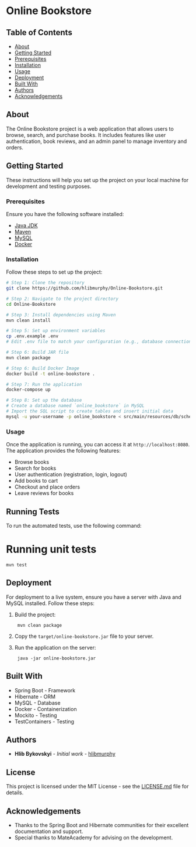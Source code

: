 # Online Bookstore

## Table of Contents
- [About](#about)
- [Getting Started](#getting-started)
- [Prerequisites](#prerequisites)
- [Installation](#installation)
- [Usage](#usage)
- [Deployment](#deployment)
- [Built With](#built-with)
- [Authors](#authors)
- [Acknowledgements](#acknowledgements)

## About
The Online Bookstore project is a web application that allows users to browse, search, and purchase books. It includes features like user authentication, book reviews, and an admin panel to manage inventory and orders.

## Getting Started
These instructions will help you set up the project on your local machine for development and testing purposes.

### Prerequisites
Ensure you have the following software installed:
- [Java JDK](https://www.oracle.com/java/technologies/javase/jdk17-archive-downloads.html)
- [Maven](https://maven.apache.org/install.html)
- [MySQL](https://dev.mysql.com/downloads/installer/)
- [Docker](https://www.docker.com/get-started)

### Installation
Follow these steps to set up the project:

```bash
# Step 1: Clone the repository
git clone https://github.com/hlibmurphy/Online-Bookstore.git

# Step 2: Navigate to the project directory
cd Online-Bookstore

# Step 3: Install dependencies using Maven
mvn clean install

# Step 5: Set up environment variables
cp .env.example .env
# Edit .env file to match your configuration (e.g., database connection details)

# Step 6: Build JAR file
mvn clean package

# Step 6: Build Docker Image
docker build -t online-bookstore .

# Step 7: Run the application
docker-compose up

# Step 8: Set up the database
# Create a database named `online_bookstore` in MySQL
# Import the SQL script to create tables and insert initial data
mysql -u your-username -p online_bookstore < src/main/resources/db/schema.sql
```
### Usage
Once the application is running, you can access it at `http://localhost:8080`. The application provides the following features:
- Browse books
- Search for books
- User authentication (registration, login, logout)
- Add books to cart
- Checkout and place orders
- Leave reviews for books

## Running Tests
To run the automated tests, use the following command:

# Running unit tests
```
mvn test
```

## Deployment
For deployment to a live system, ensure you have a server with Java and MySQL installed. Follow these steps:

1. Build the project:
   ```
    mvn clean package
   ```
   
3. Copy the `target/online-bookstore.jar` file to your server.

4. Run the application on the server:
   ```
    java -jar online-bookstore.jar
   ```
## Built With
- Spring Boot - Framework
- Hibernate - ORM
- MySQL - Database
- Docker - Containerization
- Mockito - Testing
- TestContainers - Testing

## Authors
- **Hlib Bykovskyi** - *Initial work* - [hlibmurphy](https://github.com/hlibmurphy)
  
## License
This project is licensed under the MIT License - see the [LICENSE.md](LICENSE.md) file for details.

## Acknowledgements
- Thanks to the Spring Boot and Hibernate communities for their excellent documentation and support.
- Special thanks to MateAcademy for advising on the development.
